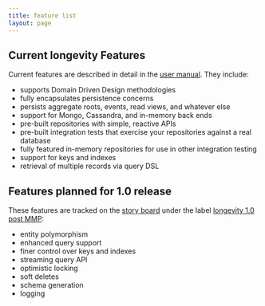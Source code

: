 ```yaml
---
title: feature list
layout: page
---
```


## Current longevity Features

Current features are described in detail in the [user
manual](manual). They include:

- supports Domain Driven Design methodologies
- fully encapsulates persistence concerns
- persists aggregate roots, events, read views, and whatever else
- support for Mongo, Cassandra, and in-memory back ends
- pre-built repositories with simple, reactive APIs
- pre-built integration tests that exercise your repositories
  against a real database
- fully featured in-memory repositories for use in other integration
  testing
- support for keys and indexes
- retrieval of multiple records via query DSL

## Features planned for 1.0 release

These features are tracked on the [story
board](https://www.pivotaltracker.com/n/projects/1231978) under the
label [longevity 1.0 post
MMP](https://www.pivotaltracker.com/epic/show/1769462):

- entity polymorphism
- enhanced query support
- finer control over keys and indexes
- streaming query API
- optimistic locking
- soft deletes
- schema generation
- logging
